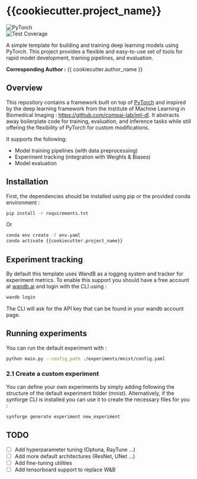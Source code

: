 # {{cookiecutter.project_name}}

![PyTorch](https://img.shields.io/badge/PyTorch-%23EE4C2C.svg?style=flat&logo=pytorch&color=gray)  
![Test Coverage](https://img.shields.io/codecov/c/github/yourusername/pytorch-framework?logo=codecov)

A simple template for building and training deep learning models using PyTorch. This project provides a flexible and easy-to-use set of tools for rapid model development, training pipelines, and evaluation.

**Corresponding Author :** {{ cookiecutter.author_name }} <br />

## Overview

This repository contains a framework built on top of [PyTorch](https://pytorch.org/) and inspired by the deep learning framework from the Institute of Machine Learning in Biomedical Imaging : https://github.com/compai-lab/iml-dl. It abstracts away boilerplate code for training, evaluation, and inference tasks while still offering the flexibility of PyTorch for custom modifications. 

It supports the following:
- Model training pipelines (with data preprocessing)
- Experiment tracking (integration with Weights & Biases)
- Model evaluation 

## Installation

First, the dependencies should be installed using pip or the provided conda environment : 

```bash
pip install -r requirements.txt
```

Or

```bash
conda env create -f env.yaml
conda activate {{cookiecutter.project_name}}
```

## Experiment tracking

By default this template uses WandB as a logging system and tracker for experiment metrics.
To enable this support you should have a free account at [wandb.ai](https://wandb.ai) and login with the CLI using :

```bash
wandb login
```

The CLI will ask for the API key that can be found in your wandb account page.


## Running experiments

You can run the default experiment with :

```bash
python main.py --config_path ./experiments/mnist/config.yaml
```

### 2.1 Create a custom experiment

You can define your own experiments by simply adding following the structure of the default experiment folder (mnist).
Alternatively, if the synforge CLI is installed you can use it to create the necessary files for you :

```bash
synforge generate experiment new_experiment
```

## TODO

- [ ] Add hyperparameter tuning (Optuna, RayTune ...)
- [ ] Add more default architectures (ResNet, UNet ...)
- [ ] Add fine-tuning utilities
- [ ] Add tensorboard support to replace W&B
